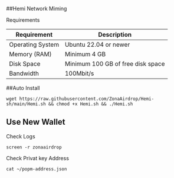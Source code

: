 ##Hemi Network Miming 

Requirements

| **Requirement**              | **Description**                     |
|------------------------------|-------------------------------------|
| Operating System             | Ubuntu 22.04 or newer               |
| Memory (RAM)                 | Minimum 4 GB                        |
| Disk Space                   | Minimum 100 GB of free disk space   |
| Bandwidth                    | 100Mbit/s                           |


##Auto Install 

```wget https://raw.githubusercontent.com/ZonaAirdrop/Hemi-sh/main/Hemi.sh && chmod +x Hemi.sh && ./Hemi.sh```

## Use New Wallet 

Check Logs

```screen -r zonaairdrop```

Check Privat key Address 

```cat ~/popm-address.json```
